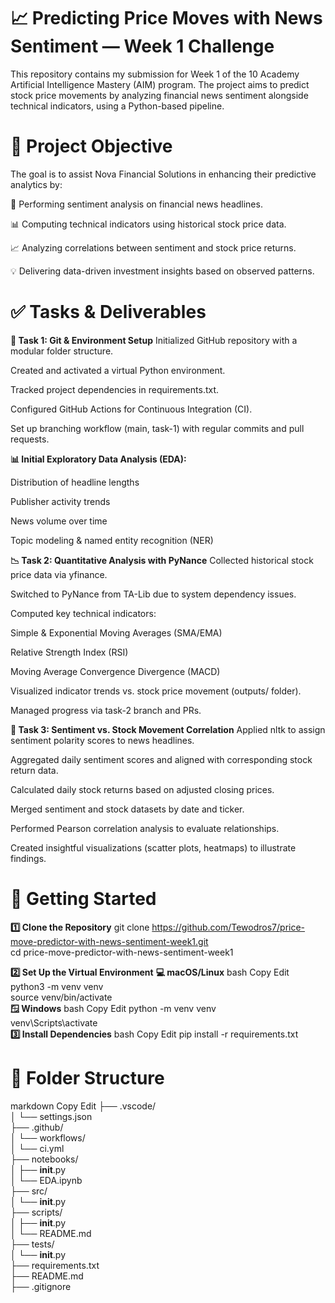 # 📈 Predicting Price Moves with News Sentiment — Week 1 Challenge
This repository contains my submission for Week 1 of the 10 Academy Artificial Intelligence Mastery (AIM) program. The project aims to predict stock price movements by analyzing financial news sentiment alongside technical indicators, using a Python-based pipeline.

# 🎯 Project Objective
The goal is to assist Nova Financial Solutions in enhancing their predictive analytics by:

📰 Performing sentiment analysis on financial news headlines.

📊 Computing technical indicators using historical stock price data.

📈 Analyzing correlations between sentiment and stock price returns.

💡 Delivering data-driven investment insights based on observed patterns.

# ✅ Tasks & Deliverables
 **🔧 Task 1: Git & Environment Setup**
Initialized GitHub repository with a modular folder structure.

Created and activated a virtual Python environment.

Tracked project dependencies in requirements.txt.

Configured GitHub Actions for Continuous Integration (CI).

Set up branching workflow (main, task-1) with regular commits and pull requests.

**📊 Initial Exploratory Data Analysis (EDA):**

Distribution of headline lengths

Publisher activity trends

News volume over time

Topic modeling & named entity recognition (NER)

**📉 Task 2: Quantitative Analysis with PyNance**
Collected historical stock price data via yfinance.

Switched to PyNance from TA-Lib due to system dependency issues.

Computed key technical indicators:

Simple & Exponential Moving Averages (SMA/EMA)

Relative Strength Index (RSI)

Moving Average Convergence Divergence (MACD)

Visualized indicator trends vs. stock price movement (outputs/ folder).

Managed progress via task-2 branch and PRs.

**🧠 Task 3: Sentiment vs. Stock Movement Correlation**
Applied nltk to assign sentiment polarity scores to news headlines.

Aggregated daily sentiment scores and aligned with corresponding stock return data.

Calculated daily stock returns based on adjusted closing prices.

Merged sentiment and stock datasets by date and ticker.

Performed Pearson correlation analysis to evaluate relationships.

Created insightful visualizations (scatter plots, heatmaps) to illustrate findings.

# 🚀 Getting Started
**1️⃣ Clone the Repository**
git clone https://github.com/Tewodros7/price-move-predictor-with-news-sentiment-week1.git  
cd price-move-predictor-with-news-sentiment-week1  

**2️⃣ Set Up the Virtual Environment**
  **💻 macOS/Linux**
bash
Copy
Edit
python3 -m venv venv  
source venv/bin/activate  
  **🪟 Windows**
bash
Copy
Edit
python -m venv venv  
venv\Scripts\activate  
**3️⃣ Install Dependencies**
bash
Copy
Edit
pip install -r requirements.txt  
# 📂 Folder Structure
markdown
Copy
Edit
├── .vscode/  
│   └── settings.json  
├── .github/  
│   └── workflows/  
│       └── ci.yml  
├── notebooks/  
│   ├── __init__.py  
│   └── EDA.ipynb  
├── src/  
│   └── __init__.py  
├── scripts/  
│   ├── __init__.py  
│   └── README.md  
├── tests/  
│   └── __init__.py  
├── requirements.txt  
├── README.md  
├── .gitignore  

